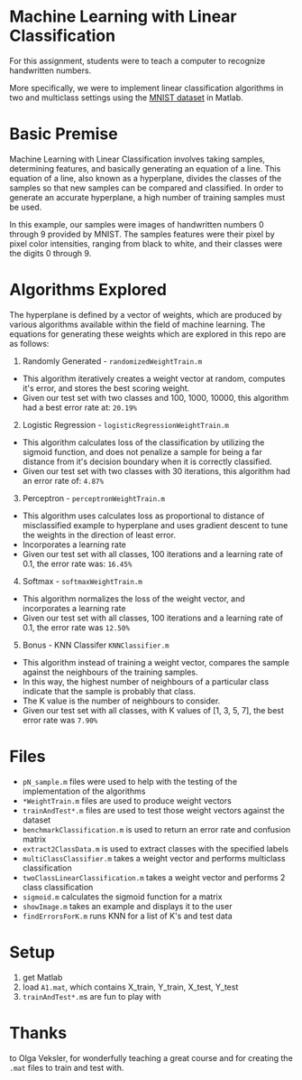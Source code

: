 # Machine Learning with Linear Classification
For this assignment, students were to teach a computer to recognize handwritten numbers.

More specifically, we were to implement linear classification algorithms in two and multiclass settings using the [MNIST dataset](http://yann.lecun.com/exdb/mnist/) in Matlab.

# Basic Premise
Machine Learning with Linear Classification involves taking samples, determining features, and basically generating an equation of a line.
This equation of a line, also known as a hyperplane, divides the classes of the samples so that new samples can be compared and classified. In order to generate an accurate hyperplane,
a high number of training samples must be used. 

In this example, our samples were images of handwritten numbers 0 through 9 provided by MNIST. The samples features were their pixel by pixel color intensities, ranging from black to white, and their classes were the digits 0 through 9.

# Algorithms Explored
The hyperplane is defined by a vector of weights, which are produced by various algorithms available within the field of machine learning.
The equations for generating these weights which are explored in this repo are as follows:

1. Randomly Generated - `randomizedWeightTrain.m`
  - This algorithm iteratively creates a weight vector at random, computes it's error, and stores the best scoring weight.
  - Given our test set with two classes and 100, 1000, 10000, this algorithm had a best error rate at: `20.19%`
  
2. Logistic Regression - `logisticRegressionWeightTrain.m`
  - This algorithm calculates loss of the classification by utilizing the sigmoid function, and does not penalize
  a sample for being a far distance from it's decision boundary when it is correctly classified.
  - Given our test set with two classes with 30 iterations, this algorithm had an error rate of: `4.87%`
  
3. Perceptron - `perceptronWeightTrain.m`
  - This algorithm uses calculates loss as proportional to distance of misclassified example to hyperplane and uses gradient
  descent to tune the weights in the direction of least error.
  - Incorporates a learning rate
  - Given our test set with all classes, 100 iterations and a learning rate of 0.1, the error rate was: `16.45%`
  
4. Softmax - `softmaxWeightTrain.m`
  - This algorithm normalizes the loss of the weight vector, and incorporates a learning rate
  - Given our test set with all classes, 100 iterations and a learning rate of 0.1, the error rate was `12.50%`
  
5. Bonus - KNN Classifer `KNNClassifier.m`
  - This algorithm instead of training a weight vector, compares the sample against the neighbours of the training samples.
  - In this way, the highest number of neighbours of a particular class indicate that the sample is probably that class.
  - The K value is the number of neighbours to consider.
  - Given our test set with all classes, with K values of [1, 3, 5, 7], the best error rate was `7.90%`
  
# Files
- `pN_sample.m` files were used to help with the testing of the implementation of the algorithms
- `*WeightTrain.m` files are used to produce weight vectors
- `trainAndTest*.m` files are used to test those weight vectors against the dataset
- `benchmarkClassification.m` is used to return an error rate and confusion matrix
- `extract2ClassData.m` is used to extract classes with the specified labels
- `multiClassClassifier.m` takes a weight vector and performs multiclass classification
- `twoClassLinearClassification.m` takes a weight vector and performs 2 class classification
- `sigmoid.m` calculates the sigmoid function for a matrix
- `showImage.m` takes an example and displays it to the user
- `findErrorsForK.m` runs KNN for a list of K's and test data
  
# Setup
1. get Matlab
2. load `A1.mat`, which contains X_train, Y_train, X_test, Y_test
3. `trainAndTest*.m`s are fun to play with


# Thanks
to Olga Veksler, for wonderfully teaching a great course and for creating the `.mat` files to train and test with.
